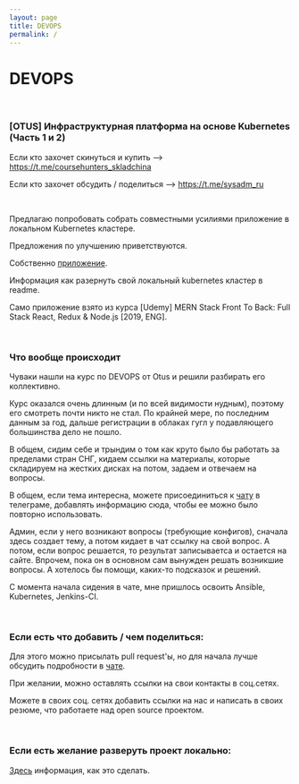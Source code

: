 ```yaml
---
layout: page
title: DEVOPS
permalink: /
---
```


# DEVOPS

<br/>

### [OTUS] Инфраструктурная платформа на основе Kubernetes (Часть 1 и 2)

Если кто захочет скинуться и купить --> https://t.me/coursehunters_skladchina

Если кто захочет обсудить / поделиться --> https://t.me/sysadm_ru

<br/>

Предлагаю попробовать собрать совместными усилиями приложение в локальном Kubernetes кластере.

Предложения по улучшению приветствуются.

Собственно <a href="https://github.com/marley-nodejs/MERN-Stack-Front-To-Back-v2.0">приложение</a>.

Информация как разернуть свой локальный kubernetes кластер в readme.

Само приложение взято из курса [Udemy] MERN Stack Front To Back: Full Stack React, Redux & Node.js [2019, ENG].


<br/>

### Что вообще происходит

Чуваки нашли на курс по DEVOPS от Otus и решили разбирать его коллективно.

Курс оказался очень длинным (и по всей видимости нудным), поэтому его смотреть почти никто не стал. По крайней мере, по последним данным за год, дальше регистрации в облаках гугл у подавляющего большинства дело не пошло.

В общем, сидим себе и трындим о том как круто было бы работать за пределами стран СНГ, кидаем ссылки на материалы, которые складируем на жестких дисках на потом, задаем и отвечаем на вопросы.

В общем, если тема интересна, можете присоединиться к <a href="/chat/">чату</a> в телеграме, добавлять информацию сюда, чтобы ее можно было повторно использовать.

Админ, если у него возникают вопросы (требующие конфигов), сначала здесь создает тему, а потом кидает в чат ссылку на свой вопрос. А потом, если вопрос решается, то результат записываетса и остается на сайте. Впрочем, пока он в основном сам вынужден решать возникшие вопросы. А хотелось бы помощи, каких-то подсказок и решений.

С момента начала сидения в чате, мне пришлось освоить Ansible, Kubernetes, Jenkins-CI.


<br/>

### Если есть что добавить / чем поделиться:

Для этого можно присылать pull request'ы, но для начала лучше обсудить подробности в <a href="/chat/">чате</a>.

При желании, можно оставлять ссылки на свои контакты в соц.сетях.

Можете в своих соц. сетях добавить ссылки на нас и написать в своих резюме, что работаете над open source проектом.

<br/>

### Если есть желание разверуть проект локально:

[Здесь](/devops/docker/itsimple/) информация, как это сделать.
